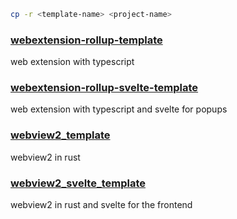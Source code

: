 ```bash
cp -r <template-name> <project-name>
```

### [webextension-rollup-template](https://github.com/ItayNaveh/Templates/tree/master/webextension-rollup-template)
web extension with typescript

### [webextension-rollup-svelte-template](https://github.com/ItayNaveh/Templates/tree/master/webextension-rollup-svelte-template)
web extension with typescript and svelte for popups

### [webview2_template](https://github.com/ItayNaveh/Templates/tree/master/webview2_template)
webview2 in rust

### [webview2_svelte_template](https://github.com/ItayNaveh/Templates/tree/master/webview2_svelte_template)
webview2 in rust and svelte for the frontend
